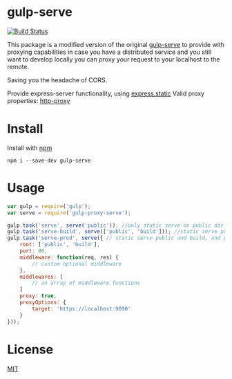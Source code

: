gulp-serve
==========
[![Build Status](https://travis-ci.org/nkt/gulp-serve.svg?branch=master)](https://travis-ci.org/nkt/gulp-serve)

This package is a modified version of the original [gulp-serve](https://www.npmjs.com/package/gulp-serve) to provide with proxying capabilities in case you have
a distributed service and you still want to develop locally you can proxy your request to your localhost to the remote.

Saving you the headache of CORS.

Provide express-server functionality, using [express.static](http://expressjs.com/guide/using-middleware.html)
Valid proxy properties: [http-proxy](https://github.com/nodejitsu/node-http-proxy/blob/caronte/lib/http-proxy.js#L37-L45)

Install
=======
Install with [npm](https://npmjs.org/)

    npm i --save-dev gulp-serve

Usage
=====

```js
var gulp = require('gulp');
var serve = require('gulp-proxy-serve');

gulp.task('serve', serve('public')); //only static serve on public dir
gulp.task('serve-build', serve(['public', 'build'])); //static serve public and build
gulp.task('serve-prod', serve({ // static serve public and build, and proxy other requests to http://localhost:9090
    root: ['public', 'build'],
    port: 80,
    middleware: function(req, res) {
        // custom optional middleware
    },
    middlewares: [
        // an array of middleware functions
    ]
    proxy: true,
    proxyOptions: {
        target: 'https://localhost:9090'
    }
}));
```

License
=====

[MIT](http://opensource.org/licenses/MIT)

